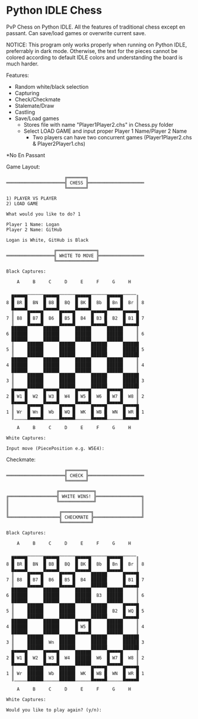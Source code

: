 # Python IDLE Chess

PvP Chess on Python IDLE. All the features of traditional chess except en passant. Can save/load games or overwrite current save.

NOTICE: This program only works properly when running on Python IDLE, preferrably in dark mode. 
Otherwise, the text for the pieces cannot be colored according to default IDLE colors and 
understanding the board is much harder.

Features:
  - Random white/black selection
  - Capturing
  - Check/Checkmate
  - Stalemate/Draw
  - Castling
  - Save/Load games
    * Stores file with name "Player1Player2.chs" in Chess.py folder
    * Select LOAD GAME and input proper Player 1 Name/Player 2 Name
      - Two players can have two concurrent games (Player1Player2.chs & Player2Player1.chs)

  *No En Passant


Game Layout:
```
                      ╔═══════╗
══════════════════════╣ CHESS ╠═════════════════════
                      ╚═══════╝

1) PLAYER VS PLAYER
2) LOAD GAME

What would you like to do? 1

Player 1 Name: Logan
Player 2 Name: GitHub

Logan is White, GitHub is Black

                  ╔═══════════════╗
══════════════════╣ WHITE TO MOVE ╠═════════════════
                  ╚═══════════════╝

Black Captures: 

    A     B     C     D     E     F     G     H

  ‗‗‗‗‗‗‗‗‗‗‗‗‗‗‗‗‗‗‗‗‗‗‗‗‗‗‗‗‗‗‗‗‗‗‗‗‗‗‗‗‗‗‗‗‗‗‗
  █▀▀▀▀█      █▀▀▀▀█      █▀▀▀▀█      █▀▀▀▀█     ║
8 █ BR █  BN  █ BB █  BQ  █ BK █  Bb  █ Bn █  Br ║ 8
  █▄▄▄▄█      █▄▄▄▄█      █▄▄▄▄█      █▄▄▄▄█     ║
  ║     █▀▀▀▀█      █▀▀▀▀█      █▀▀▀▀█      █▀▀▀▀█
7 ║ B8  █ B7 █  B6  █ B5 █  B4  █ B3 █  B2  █ B1 █ 7
  ║     █▄▄▄▄█      █▄▄▄▄█      █▄▄▄▄█      █▄▄▄▄█
  ██████      ██████      ██████      ██████     ║
6 ██████      ██████      ██████      ██████     ║ 6
  ██████      ██████      ██████      ██████     ║
  ║     ██████      ██████      ██████      ██████
5 ║     ██████      ██████      ██████      ██████ 5
  ║     ██████      ██████      ██████      ██████
  ██████      ██████      ██████      ██████     ║
4 ██████      ██████      ██████      ██████     ║ 4
  ██████      ██████      ██████      ██████     ║
  ║     ██████      ██████      ██████      ██████
3 ║     ██████      ██████      ██████      ██████ 3
  ║     ██████      ██████      ██████      ██████
  █▀▀▀▀█      █▀▀▀▀█      █▀▀▀▀█      █▀▀▀▀█     ║
2 █ W1 █  W2  █ W3 █  W4  █ W5 █  W6  █ W7 █  W8 ║ 2
  █▄▄▄▄█      █▄▄▄▄█      █▄▄▄▄█      █▄▄▄▄█     ║
  ║     █▀▀▀▀█      █▀▀▀▀█      █▀▀▀▀█      █▀▀▀▀█
1 ║ Wr  █ Wn █  Wb  █ WQ █  WK  █ WB █  WN  █ WR █ 1
  ║‗‗‗‗‗█▄▄▄▄█‗‗‗‗‗‗█▄▄▄▄█‗‗‗‗‗‗█▄▄▄▄█‗‗‗‗‗‗█▄▄▄▄█

    A     B     C     D     E     F     G     H

White Captures: 

Input move (PiecePosition e.g. W5E4): 
```


Checkmate:
```
                      ╔═══════╗
══════════════════════╣ CHECK ╠═════════════════════
                      ╚═══════╝

                   ╔═════════════╗
╔══════════════════╣ WHITE WINS! ╠═════════════════╗
║                  ╚═════════════╝                 ║
║                                                  ║
║                   ╔═══════════╗                  ║
╚═══════════════════╣ CHECKMATE ╠══════════════════╝
                    ╚═══════════╝

Black Captures: 

    A     B     C     D     E     F     G     H

  ‗‗‗‗‗‗‗‗‗‗‗‗‗‗‗‗‗‗‗‗‗‗‗‗‗‗‗‗‗‗‗‗‗‗‗‗‗‗‗‗‗‗‗‗‗‗‗
  █▀▀▀▀█      █▀▀▀▀█      █▀▀▀▀█      █▀▀▀▀█     ║
8 █ BR █  BN  █ BB █  BQ  █ BK █  Bb  █ Bn █  Br ║ 8
  █▄▄▄▄█      █▄▄▄▄█      █▄▄▄▄█      █▄▄▄▄█     ║
  ║     █▀▀▀▀█      █▀▀▀▀█      ██████      █▀▀▀▀█
7 ║ B8  █ B7 █  B6  █ B5 █  B4  ██████      █ B1 █ 7
  ║     █▄▄▄▄█      █▄▄▄▄█      ██████      █▄▄▄▄█
  ██████      ██████      ██████      ██████     ║
6 ██████      ██████      ██████  B3  ██████     ║ 6
  ██████      ██████      ██████      ██████     ║
  ║     ██████      ██████      ██████      █▀▀▀▀█
5 ║     ██████      ██████      ██████  B2  █ WQ █ 5
  ║     ██████      ██████      ██████      █▄▄▄▄█
  ██████      ██████      █▀▀▀▀█      ██████     ║
4 ██████      ██████      █ W5 █      ██████     ║ 4
  ██████      ██████      █▄▄▄▄█      ██████     ║
  ║     ██████      ██████      ██████      ██████
3 ║     ██████  Wn  ██████      ██████      ██████ 3
  ║     ██████      ██████      ██████      ██████
  █▀▀▀▀█      █▀▀▀▀█      ██████      █▀▀▀▀█     ║
2 █ W1 █  W2  █ W3 █  W4  ██████  W6  █ W7 █  W8 ║ 2
  █▄▄▄▄█      █▄▄▄▄█      ██████      █▄▄▄▄█     ║
  ║     ██████      ██████      █▀▀▀▀█      █▀▀▀▀█
1 ║ Wr  ██████  Wb  ██████  WK  █ WB █  WN  █ WR █ 1
  ║‗‗‗‗‗██████‗‗‗‗‗‗██████‗‗‗‗‗‗█▄▄▄▄█‗‗‗‗‗‗█▄▄▄▄█

    A     B     C     D     E     F     G     H

White Captures: 

Would you like to play again? (y/n): 
```
